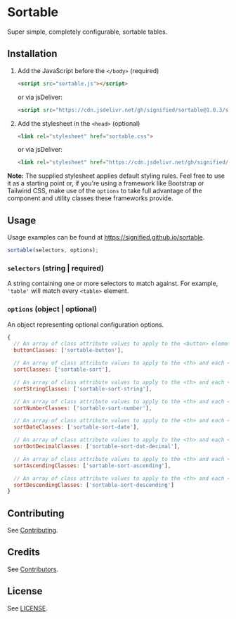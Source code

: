 # Sortable

Super simple, completely configurable, sortable tables.

## Installation

1. Add the JavaScript before the `</body>` (required)

    ```html
    <script src="sortable.js"></script>
    ```

    or via jsDeliver:

    ```html
    <script src="https://cdn.jsdelivr.net/gh/signified/sortable@1.0.3/sortable.min.js"></script>
    ```

1. Add the stylesheet in the `<head>` (optional)

    ```html
    <link rel="stylesheet" href="sortable.css">
    ```

    or via jsDeliver:

    ```html
    <link rel="stylesheet" href="https://cdn.jsdelivr.net/gh/signified/sortable@1.0.3/sortable.min.css">
    ```

**Note:** The supplied stylesheet applies default styling rules. Feel free to use it as a starting point or, if you're using a framework like Bootstrap or Tailwind CSS, make use of the `options` to take full advantage of the component and utility classes these frameworks provide.

## Usage

Usage examples can be found at https://signified.github.io/sortable.

```javascript
sortable(selectors, options);
```

### `selectors` (string | required)

A string containing one or more selectors to match against. For example, `'table'` will match every `<table>` element.

### `options` (object | optional)

An object representing optional configuration options.

```javascript
{
  // An array of class attribute values to apply to the <button> element that Sortable adds to each <th> element.
  buttonClasses: ['sortable-button'],

  // An array of class attribute values to apply to the <th> and each <td> of the currently sorted column.
  sortClasses: ['sortable-sort'],

  // An array of class attribute values to apply to the <th> and each <td> of the currently sorted column that has been sorted as a string (alphabetically).
  sortStringClasses: ['sortable-sort-string'],

  // An array of class attribute values to apply to the <th> and each <td> of the currently sorted column that has been sorted as a number (numerically).
  sortNumberClasses: ['sortable-sort-number'],

  // An array of class attribute values to apply to the <th> and each <td> of the currently sorted column that has been sorted as a date.
  sortDateClasses: ['sortable-sort-date'],

  // An array of class attribute values to apply to the <th> and each <td> of the currently sorted column that has been sorted as a dot decimal.
  sortDotDecimalClasses: ['sortable-sort-dot-decimal'],

  // An array of class attribute values to apply to the <th> and each <td> of the currently sorted column that has been sorted in ascending order.
  sortAscendingClasses: ['sortable-sort-ascending'],

  // An array of class attribute values to apply to the <th> and each <td> of the currently sorted column that has been sorted in descending order.
  sortDescendingClasses: ['sortable-sort-descending']
}
```

## Contributing

See [Contributing](https://github.com/signified/.github/blob/main/CONTRIBUTING.md).

## Credits

See [Contributors](https://github.com/signified/sortable/graphs/contributors).

## License

See [LICENSE](LICENSE).
